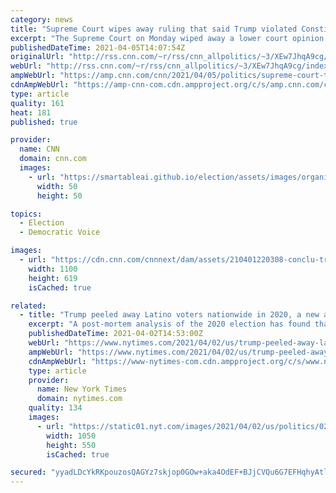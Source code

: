 ```yaml
---
category: news
title: "Supreme Court wipes away ruling that said Trump violated Constitution by blocking Twitter followers"
excerpt: "The Supreme Court on Monday wiped away a lower court opinion holding that then-President Donald Trump violated the First Amendment when he blocked followers from his Twitter account.\n    \n"
publishedDateTime: 2021-04-05T14:07:54Z
originalUrl: "http://rss.cnn.com/~r/rss/cnn_allpolitics/~3/XEw7JhqA9cg/index.html"
webUrl: "http://rss.cnn.com/~r/rss/cnn_allpolitics/~3/XEw7JhqA9cg/index.html"
ampWebUrl: "https://amp.cnn.com/cnn/2021/04/05/politics/supreme-court-trump-twitter-followers/index.html"
cdnAmpWebUrl: "https://amp-cnn-com.cdn.ampproject.org/c/s/amp.cnn.com/cnn/2021/04/05/politics/supreme-court-trump-twitter-followers/index.html"
type: article
quality: 161
heat: 181
published: true

provider:
  name: CNN
  domain: cnn.com
  images:
    - url: "https://smartableai.github.io/election/assets/images/organizations/cnn.com-50x50.jpg"
      width: 50
      height: 50

topics:
  - Election
  - Democratic Voice

images:
  - url: "https://cdn.cnn.com/cnnnext/dam/assets/210401220308-conclu-trump-super-tease.jpg"
    width: 1100
    height: 619
    isCached: true

related:
  - title: "Trump peeled away Latino voters nationwide in 2020, a new analysis found."
    excerpt: "A post-mortem analysis of the 2020 election has found that Latino voters played a meaningful role in tipping the Senate and the presidency to the Democrats, but that former President Donald J. Trump’s concerted effort to peel away Latino support ..."
    publishedDateTime: 2021-04-02T14:53:00Z
    webUrl: "https://www.nytimes.com/2021/04/02/us/trump-peeled-away-latino-voters-nationwide-in-2020-a-new-analysis-found.html"
    ampWebUrl: "https://www.nytimes.com/2021/04/02/us/trump-peeled-away-latino-voters-nationwide-in-2020-a-new-analysis-found.amp.html"
    cdnAmpWebUrl: "https://www-nytimes-com.cdn.ampproject.org/c/s/www.nytimes.com/2021/04/02/us/trump-peeled-away-latino-voters-nationwide-in-2020-a-new-analysis-found.amp.html"
    type: article
    provider:
      name: New York Times
      domain: nytimes.com
    quality: 134
    images:
      - url: "https://static01.nyt.com/images/2021/04/02/us/politics/02new-washington-briefing-latino-voters/02new-washington-briefing-latino-voters-facebookJumbo.jpg"
        width: 1050
        height: 550
        isCached: true

secured: "yyadLDcYkRKpouzosQAGYz7skjop0GOw+aka4OdEF+BJjCVQu6G7EFHqhyAtlhxqd4/pAFNDh76k6zIc+/Z+OpVNkUwrRqIpZheiaQ99s/QuZEmL7uL4fsxENgT7B1V2cyYFjAMtS8sORFiEuATH/6prwgfMR57IC74pzXtegS3Qj1hdFazJ+2vap+KfcHSz+5tpYGvjRam09gvq5uZ7vlRJny3tQhtb2skczDO3TyBcAGtTKIKBg59aUh3+sROVbTJU+ou6cdrOlA2MVij1uzRrfGSQcMdwrOwnkqkvQreuRovhtoyRjmrKrVtldofStcD7Fuv3FNxPdIiEjwnkTKjVoOnZX5EsOczL1uSaykY=;pUL2JTy7OZ588dnwEGS2Kg=="
---
```


